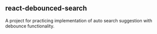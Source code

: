 ## react-debounced-search

A project for practicing implementation of auto search suggestion with debounce functionality.
